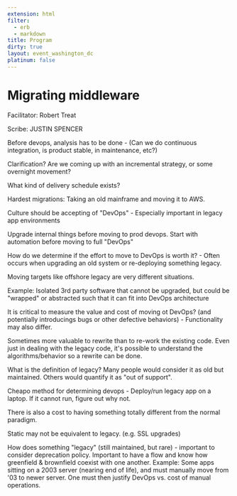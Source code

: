 ```yaml
---
extension: html
filter:
  - erb
  - markdown
title: Program
dirty: true
layout: event_washington_dc
platinum: false
---
```


# Migrating middleware

Facilitator: Robert Treat

Scribe: JUSTIN SPENCER

Before devops, analysis has to be done - (Can we do continuous integration, is product stable, in maintenance, etc?)

Clarification? Are we coming up with an incremental strategy, or some overnight movement?

What kind of delivery schedule exists?

Hardest migrations: Taking an old mainframe and moving it to AWS.

Culture should be accepting of "DevOps" - Especially important in legacy app environments

Upgrade internal things before moving to prod devops.
Start with automation before moving to full "DevOps"

How do we determine if the effort to move to DevOps is worth it? - Often occurs when upgrading an old system or re-deploying something legacy.

Moving targets like offshore legacy are very different situations.

Example: Isolated 3rd party software that cannot be upgraded, but could be "wrapped" or abstracted such that it can fit into DevOps architecture

It is critical to measure the value and cost of moving ot DevOps? (and potentially introducings bugs or other defective behaviors) - Functionality may also differ.

Sometimes more valuable to rewrite than to re-work the existing code. Even just in dealing with the legacy code, it's possible to understand the algorithms/behavior so a rewrite can be done.

What is the definition of legacy? Many people would consider it as old but maintained. Others would quantify it as "out of support".

Cheapo method for determining devops - Deploy/run legacy app on a laptop. If it cannot run, figure out why not.

There is also a cost to having something totally different from the normal paradigm.

Static may not be equivalent to legacy. (e.g. SSL upgrades)

How does something "legacy" (still maintained, but rare) - important to consider deprecation policy. Important to have a flow and know how greenfield & brownfield coexist with one another.
Example: Some apps sitting on a 2003 server (nearing end of life), and must manually move from '03 to newer server. One must then justify DevOps vs. cost of manual operations.
